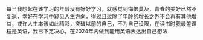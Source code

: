 每当我想起在该学习的年龄没有好好学习，就感觉到悔恨莫及，青春的美好已然不复返，幸好在学习中窥见人生方向，得过且过除了年龄的增长之外不会再有其他增益，或许人生本该如此精彩，突破以前的自己，不为自己设限，在读书时我最差课程是英语，我已下定决心，在2024年内做到能用英语表达出自己想法